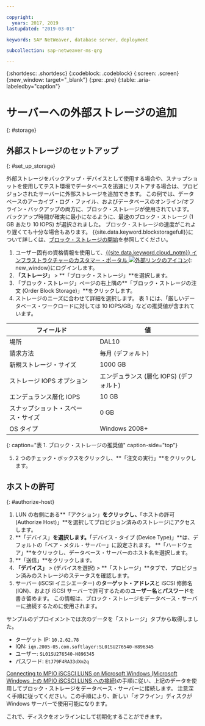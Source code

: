 ```yaml
---

copyright:
  years: 2017, 2019
lastupdated: "2019-03-01"

keywords: SAP NetWeaver, database server, deployment

subcollection: sap-netweaver-ms-qrg

---
```


{:shortdesc: .shortdesc}
{:codeblock: .codeblock}
{:screen: .screen}
{:new_window: target="_blank"}
{:pre: .pre}
{:table: .aria-labeledby="caption"}

# サーバーへの外部ストレージの追加
{: #storage}

## 外部ストレージのセットアップ
{: #set_up_storage}

外部ストレージをバックアップ・デバイスとして使用する場合や、スナップショットを使用してテスト環境でデータベースを迅速にリストアする場合は、プロビジョンされたサーバーに外部ストレージを追加できます。 この例では、データベースのアーカイブ・ログ・ファイル、およびデータベースのオンライン/オフライン・バックアップの両方に、ブロック・ストレージが使用されています。 バックアップ時間が確実に最小になるように、最速のブロック・ストレージ (1 GB あたり 10 IOPS) が選択されました。 ブロック・ストレージの速度がこれより遅くても十分な場合もあります。 {{site.data.keyword.blockstoragefull}}について詳しくは、[ブロック・ストレージの開始](/docs/infrastructure/BlockStorage?topic=BlockStorage-GettingStarted)を参照してください。

1. ユーザー固有の資格情報を使用して、[{{site.data.keyword.cloud_notm}} インフラストラクチャーのカスタマー・ポータル ![外部リンクのアイコン](../icons/launch-glyph.svg "外部リンクのアイコン")](https://control.softlayer.com/){: new_window}にログインします。
2. **「ストレージ」** > **「ブロック・ストレージ」**を選択します。
3. 「ブロック・ストレージ」ページの右上隅の**「ブロック・ストレージの注文 (Order Block Storage)」**をクリックします。
4. ストレージのニーズに合わせて詳細を選択します。 表 1 には、「厳しいデータベース・ワークロードに対しては 10 IOPS/GB」などの推奨値が含まれています。

|              フィールド               |      値                                        |
| -------------------------------- | ------------------------------------------------- |
|場所                          | DAL10                                             |
|請求方法                    | 毎月 (デフォルト)                                 |
|新規ストレージ・サイズ                  | 1000 GB                                           |
|ストレージ IOPS オプション              | エンデュランス (層化 IOPS) (デフォルト)                 |
|エンデュランス層化 IOPS             | 10 GB                                             |
|スナップショット・スペース・サイズ               | 0 GB                                              |
|OS タイプ                           | Windows 2008+                                     |
{: caption="表 1. ブロック・ストレージの推奨値" caption-side="top"}

5. 2 つのチェック・ボックスをクリックし、**「注文の実行」**をクリックします。

## ホストの許可
{: #authorize-host}

1. LUN の右側にある**「アクション」**をクリックし、**「ホストの許可 (Authorize Host)」**を選択してプロビジョン済みのストレージにアクセスします。
2. **「デバイス」**を選択します。**「デバイス・タイプ (Device Type)」**は、デフォルトの「ベア・メタル・サーバー」に設定されます。 **「ハードウェア」**をクリックし、データベース・サーバーのホスト名を選択します。
3. **「送信」**をクリックします。
4. **「デバイス」** > (デバイスを選択) > **「ストレージ」**タブで、プロビジョン済みのストレージのステータスを確認します。
5. サーバー (iSCSI イニシエーター) の**ターゲット・アドレス**と iSCSI 修飾名 (IQN)、および iSCSI サーバーで許可するための**ユーザー名**と**パスワード**を書き留めます。 この情報は、ブロック・ストレージをデータベース・サーバーに接続するために使用されます。

サンプルのデプロイメントでは次のデータを「ストレージ」タブから取得しました。
   * ターゲット IP: `10.2.62.78`
   * IQN: `iqn.2005-05.com.softlayer:SL01SU276540-H896345`
   * ユーザー: `SL01SU276540-H896345`
   * パスワード: `EtJ79F4RA33dXm2q`

[Connecting to MPIO iSCSCI LUNS on Microsoft Windows (Microsoft Windows 上の MPIO iSCSCI LUNS への接続)](/docs/infrastructure/BlockStorage?topic=BlockStorage-mountingWindows#mountingWindows)の手順に従い、上記のデータを使用してブロック・ストレージをデータベース・サーバーに接続します。 注意深く手順に従ってください。この手順により、新しい「オフライン」ディスクが Windows サーバーで使用可能になります。

これで、ディスクをオンラインにして初期化することができます。
